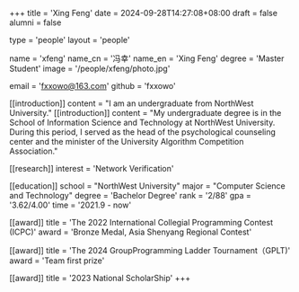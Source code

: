 +++
title = 'Xing Feng'
date = 2024-09-28T14:27:08+08:00
draft = false
alumni = false

type = 'people'
layout = 'people'

name = 'xfeng'
name_cn = '冯幸'
name_en = 'Xing Feng'
degree = 'Master Student'
image = '/people/xfeng/photo.jpg'

email = 'fxxowo@163.com'
github = 'fxxowo'

[[introduction]]
  content = "I am an undergraduate from NorthWest University."
[[introduction]]
  content = "My undergraduate degree is in the School of Information Science and Technology at NorthWest University. During this period, I served as the head of the psychological counseling center and the minister of the University Algorithm Competition Association." 

[[research]]
  interest = 'Network Verification' 

[[education]]
  school = "NorthWest University"
  major = "Computer Science and Technology"
  degree = 'Bachelor Degree'
  rank = '2/88'
  gpa = '3.62/4.00'
  time = '2021.9 - now' 

[[award]]
  title = 'The 2022 International Collegial Programming Contest (ICPC)'
  award = 'Bronze Medal, Asia Shenyang Regional Contest' 

[[award]]
  title = 'The 2024 GroupProgramming Ladder Tournament（GPLT)'
  award = 'Team first prize'

[[award]]
  title = '2023 National ScholarShip'
+++









